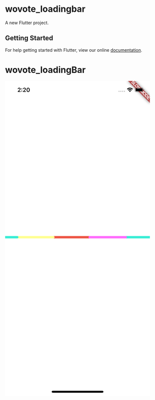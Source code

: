 # wovote_loadingbar

A new Flutter project.

## Getting Started

For help getting started with Flutter, view our online
[documentation](https://flutter.io/).
# wovote_loadingBar
![alt text](https://raw.githubusercontent.com/hiutungkwan1993/wovote_loadingBar/master/screenshot/screenshot.png)